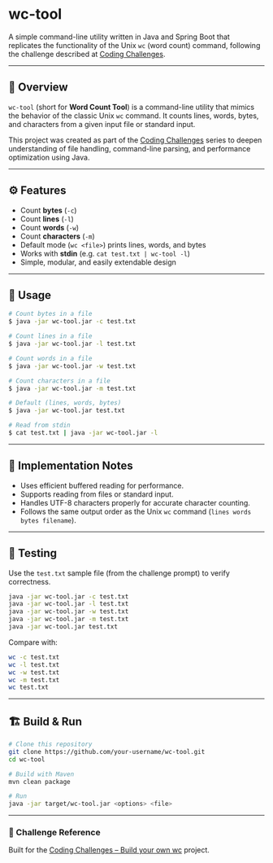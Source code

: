 # wc-tool

A simple command-line utility written in Java and Spring Boot that replicates the functionality of the Unix `wc` (word count) command, following the challenge described at [Coding Challenges](https://codingchallenges.fyi/challenges/challenge-wc).

---

## 🧩 Overview

`wc-tool` (short for **Word Count Tool**) is a command-line utility that mimics the behavior of the classic Unix `wc` command. It counts lines, words, bytes, and characters from a given input file or standard input.

This project was created as part of the [Coding Challenges](https://codingchallenges.fyi/challenges/challenge-wc) series to deepen understanding of file handling, command-line parsing, and performance optimization using Java.

---

## ⚙️ Features

* Count **bytes** (`-c`)
* Count **lines** (`-l`)
* Count **words** (`-w`)
* Count **characters** (`-m`)
* Default mode (`wc <file>`) prints lines, words, and bytes
* Works with **stdin** (e.g. `cat test.txt | wc-tool -l`)
* Simple, modular, and easily extendable design

---

## 🚀 Usage

```bash
# Count bytes in a file
$ java -jar wc-tool.jar -c test.txt

# Count lines in a file
$ java -jar wc-tool.jar -l test.txt

# Count words in a file
$ java -jar wc-tool.jar -w test.txt

# Count characters in a file
$ java -jar wc-tool.jar -m test.txt

# Default (lines, words, bytes)
$ java -jar wc-tool.jar test.txt

# Read from stdin
$ cat test.txt | java -jar wc-tool.jar -l
```

---

## 🧱 Implementation Notes

* Uses efficient buffered reading for performance.
* Supports reading from files or standard input.
* Handles UTF-8 characters properly for accurate character counting.
* Follows the same output order as the Unix `wc` command (`lines words bytes filename`).

---

## 🧪 Testing

Use the `test.txt` sample file (from the challenge prompt) to verify correctness.

```bash
java -jar wc-tool.jar -c test.txt
java -jar wc-tool.jar -l test.txt
java -jar wc-tool.jar -w test.txt
java -jar wc-tool.jar -m test.txt
java -jar wc-tool.jar test.txt
```

Compare with:

```bash
wc -c test.txt
wc -l test.txt
wc -w test.txt
wc -m test.txt
wc test.txt
```

---

## 🏗️ Build & Run

```bash
# Clone this repository
git clone https://github.com/your-username/wc-tool.git
cd wc-tool

# Build with Maven
mvn clean package

# Run
java -jar target/wc-tool.jar <options> <file>
```

---

### 🧠 Challenge Reference

Built for the [Coding Challenges – Build your own wc](https://codingchallenges.fyi/challenges/challenge-wc) project.
